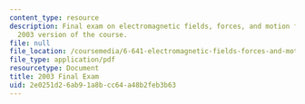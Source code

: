 ```yaml
---
content_type: resource
description: Final exam on electromagnetic fields, forces, and motion from the Spring
  2003 version of the course.
file: null
file_location: /coursemedia/6-641-electromagnetic-fields-forces-and-motion-spring-2005/2e0251d26ab91a8bcc64a48b2feb3b63_final1.pdf
file_type: application/pdf
resourcetype: Document
title: 2003 Final Exam
uid: 2e0251d2-6ab9-1a8b-cc64-a48b2feb3b63
---
```

